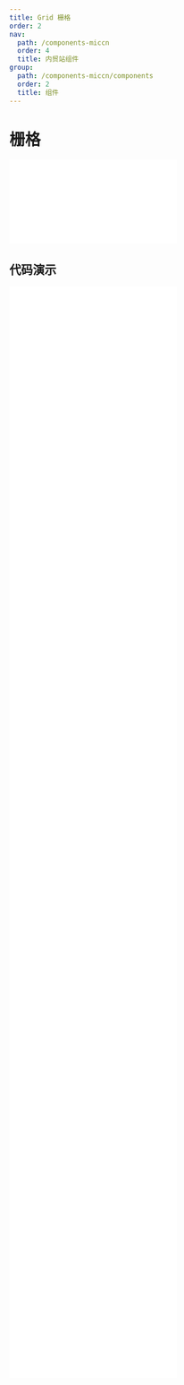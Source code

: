 ```yaml
---
title: Grid 栅格
order: 2
nav:
  path: /components-miccn
  order: 4
  title: 内贸站组件
group:
  path: /components-miccn/components
  order: 2
  title: 组件
---
```


# 栅格

<div>
<embed src="@docs-common/grid/index.md"></embed>
</div>
        
## 代码演示

<Row gutter=8>

  <Col span=24>
    
  <div class="code-box"><embed src="@abiz-rc-miccn/grid/demo/basic-grid-miccn.md"></embed></div>
          
  <div class="code-box"><embed src="@abiz-rc-miccn/grid/demo/gutter-grid-miccn.md"></embed></div>
          
  <div class="code-box"><embed src="@abiz-rc-miccn/grid/demo/playground-grid-miccn.md"></embed></div>
          
  <div class="code-box"><embed src="@abiz-rc-miccn/grid/demo/flex-order-grid-miccn.md"></embed></div>
          
  <div class="code-box"><embed src="@abiz-rc-miccn/grid/demo/offset-grid-miccn.md"></embed></div>
          
  <div class="code-box"><embed src="@abiz-rc-miccn/grid/demo/sort-grid-miccn.md"></embed></div>
          
  <div class="code-box"><embed src="@abiz-rc-miccn/grid/demo/flex-grid-miccn.md"></embed></div>
          
  <div class="code-box"><embed src="@abiz-rc-miccn/grid/demo/flex-align-grid-miccn.md"></embed></div>
          
  <div class="code-box"><embed src="@abiz-rc-miccn/grid/demo/flex-stretch-grid-miccn.md"></embed></div>
          
  <div class="code-box"><embed src="@abiz-rc-miccn/grid/demo/responsive-grid-miccn.md"></embed></div>
          
  <div class="code-box"><embed src="@abiz-rc-miccn/grid/demo/responsive-more-grid-miccn.md"></embed></div>
          
  <div class="code-box"><embed src="@abiz-rc-miccn/grid/demo/useBreakpoint-grid-miccn.md"></embed></div>
          
  </Col>
          
</Row>
        
<div><embed src="@docs-common/grid/index-api.md"></embed><div>
